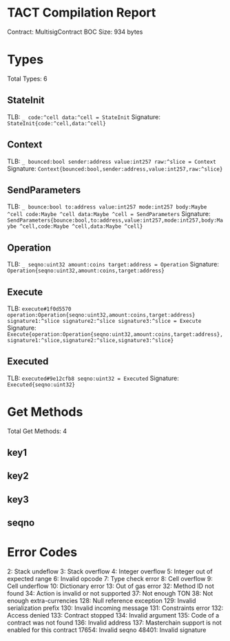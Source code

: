 # TACT Compilation Report
Contract: MultisigContract
BOC Size: 934 bytes

# Types
Total Types: 6

## StateInit
TLB: `_ code:^cell data:^cell = StateInit`
Signature: `StateInit{code:^cell,data:^cell}`

## Context
TLB: `_ bounced:bool sender:address value:int257 raw:^slice = Context`
Signature: `Context{bounced:bool,sender:address,value:int257,raw:^slice}`

## SendParameters
TLB: `_ bounce:bool to:address value:int257 mode:int257 body:Maybe ^cell code:Maybe ^cell data:Maybe ^cell = SendParameters`
Signature: `SendParameters{bounce:bool,to:address,value:int257,mode:int257,body:Maybe ^cell,code:Maybe ^cell,data:Maybe ^cell}`

## Operation
TLB: `_ seqno:uint32 amount:coins target:address = Operation`
Signature: `Operation{seqno:uint32,amount:coins,target:address}`

## Execute
TLB: `execute#1f0d5570 operation:Operation{seqno:uint32,amount:coins,target:address} signature1:^slice signature2:^slice signature3:^slice = Execute`
Signature: `Execute{operation:Operation{seqno:uint32,amount:coins,target:address},signature1:^slice,signature2:^slice,signature3:^slice}`

## Executed
TLB: `executed#9e12cfb8 seqno:uint32 = Executed`
Signature: `Executed{seqno:uint32}`

# Get Methods
Total Get Methods: 4

## key1

## key2

## key3

## seqno

# Error Codes
2: Stack undeflow
3: Stack overflow
4: Integer overflow
5: Integer out of expected range
6: Invalid opcode
7: Type check error
8: Cell overflow
9: Cell underflow
10: Dictionary error
13: Out of gas error
32: Method ID not found
34: Action is invalid or not supported
37: Not enough TON
38: Not enough extra-currencies
128: Null reference exception
129: Invalid serialization prefix
130: Invalid incoming message
131: Constraints error
132: Access denied
133: Contract stopped
134: Invalid argument
135: Code of a contract was not found
136: Invalid address
137: Masterchain support is not enabled for this contract
17654: Invalid seqno
48401: Invalid signature